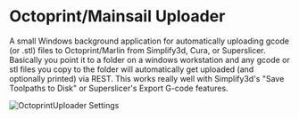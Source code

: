 # Octoprint/Mainsail Uploader
A small Windows background application for automatically uploading gcode (or .stl) files to Octoprint/Marlin from Simplify3d, Cura, or Superslicer. Basically you point it to a folder on a windows workstation and any gcode or stl files you copy to the folder will automatically get uploaded (and optionally printed) via REST. This works really well with Simplify3d's "Save Toolpaths to Disk" or Superslicer's Export G-code features.

![OctoprintUploader Settings](/Design/Images/settings.png?raw=true "Optional Title")
